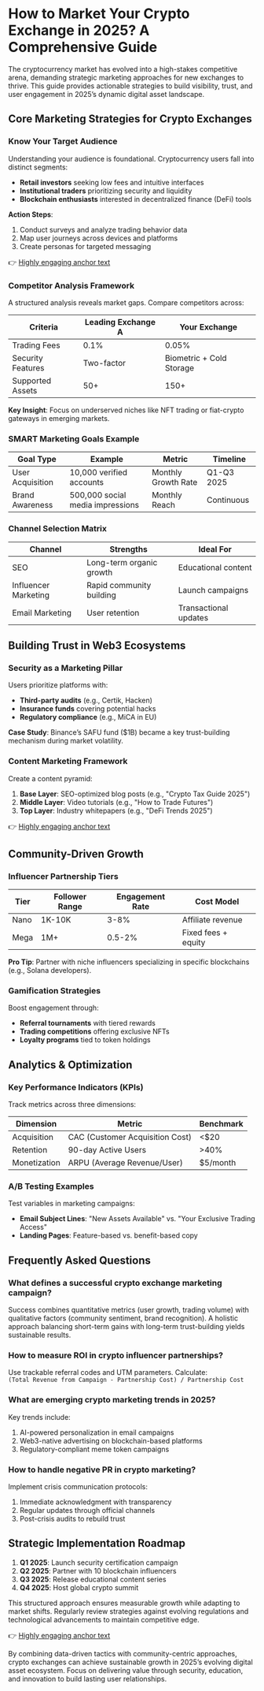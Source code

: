 # How to Market Your Crypto Exchange in 2025? A Comprehensive Guide  

The cryptocurrency market has evolved into a high-stakes competitive arena, demanding strategic marketing approaches for new exchanges to thrive. This guide provides actionable strategies to build visibility, trust, and user engagement in 2025’s dynamic digital asset landscape.  

## Core Marketing Strategies for Crypto Exchanges  

### Know Your Target Audience  

Understanding your audience is foundational. Cryptocurrency users fall into distinct segments:  
- **Retail investors** seeking low fees and intuitive interfaces  
- **Institutional traders** prioritizing security and liquidity  
- **Blockchain enthusiasts** interested in decentralized finance (DeFi) tools  

**Action Steps**:  
1. Conduct surveys and analyze trading behavior data  
2. Map user journeys across devices and platforms  
3. Create personas for targeted messaging  

👉 [Highly engaging anchor text](https://bit.ly/okx-bonus)  

### Competitor Analysis Framework  

A structured analysis reveals market gaps. Compare competitors across:  

| Criteria          | Leading Exchange A | Your Exchange |  
|-------------------|--------------------|---------------|  
| Trading Fees      | 0.1%               | 0.05%         |  
| Security Features | Two-factor         | Biometric + Cold Storage |  
| Supported Assets  | 50+                | 150+          |  

**Key Insight**: Focus on underserved niches like NFT trading or fiat-crypto gateways in emerging markets.  

### SMART Marketing Goals Example  

| Goal Type       | Example                              | Metric               | Timeline |  
|-----------------|--------------------------------------|----------------------|----------|  
| User Acquisition| 10,000 verified accounts              | Monthly Growth Rate  | Q1-Q3 2025|  
| Brand Awareness | 500,000 social media impressions      | Monthly Reach        | Continuous|  

### Channel Selection Matrix  

| Channel          | Strengths                          | Ideal For                     |  
|------------------|------------------------------------|-------------------------------|  
| SEO              | Long-term organic growth           | Educational content           |  
| Influencer Marketing | Rapid community building       | Launch campaigns              |  
| Email Marketing  | User retention                     | Transactional updates         |  

## Building Trust in Web3 Ecosystems  

### Security as a Marketing Pillar  

Users prioritize platforms with:  
- **Third-party audits** (e.g., Certik, Hacken)  
- **Insurance funds** covering potential hacks  
- **Regulatory compliance** (e.g., MiCA in EU)  

**Case Study**: Binance’s SAFU fund ($1B) became a key trust-building mechanism during market volatility.  

### Content Marketing Framework  

Create a content pyramid:  
1. **Base Layer**: SEO-optimized blog posts (e.g., "Crypto Tax Guide 2025")  
2. **Middle Layer**: Video tutorials (e.g., "How to Trade Futures")  
3. **Top Layer**: Industry whitepapers (e.g., "DeFi Trends 2025")  

👉 [Highly engaging anchor text](https://bit.ly/okx-bonus)  

## Community-Driven Growth  

### Influencer Partnership Tiers  

| Tier      | Follower Range | Engagement Rate | Cost Model          |  
|-----------|----------------|------------------|---------------------|  
| Nano      | 1K-10K         | 3-8%             | Affiliate revenue   |  
| Mega      | 1M+            | 0.5-2%           | Fixed fees + equity |  

**Pro Tip**: Partner with niche influencers specializing in specific blockchains (e.g., Solana developers).  

### Gamification Strategies  

Boost engagement through:  
- **Referral tournaments** with tiered rewards  
- **Trading competitions** offering exclusive NFTs  
- **Loyalty programs** tied to token holdings  

## Analytics & Optimization  

### Key Performance Indicators (KPIs)  

Track metrics across three dimensions:  

| Dimension        | Metric                     | Benchmark       |  
|------------------|----------------------------|-----------------|  
| Acquisition      | CAC (Customer Acquisition Cost) | <$20           |  
| Retention        | 90-day Active Users        | >40%            |  
| Monetization     | ARPU (Average Revenue/User) | $5/month        |  

### A/B Testing Examples  

Test variables in marketing campaigns:  
- **Email Subject Lines**: "New Assets Available" vs. "Your Exclusive Trading Access"  
- **Landing Pages**: Feature-based vs. benefit-based copy  

## Frequently Asked Questions  

### What defines a successful crypto exchange marketing campaign?  

Success combines quantitative metrics (user growth, trading volume) with qualitative factors (community sentiment, brand recognition). A holistic approach balancing short-term gains with long-term trust-building yields sustainable results.  

### How to measure ROI in crypto influencer partnerships?  

Use trackable referral codes and UTM parameters. Calculate:  
`(Total Revenue from Campaign - Partnership Cost) / Partnership Cost`  

### What are emerging crypto marketing trends in 2025?  

Key trends include:  
1. AI-powered personalization in email campaigns  
2. Web3-native advertising on blockchain-based platforms  
3. Regulatory-compliant meme token campaigns  

### How to handle negative PR in crypto marketing?  

Implement crisis communication protocols:  
1. Immediate acknowledgment with transparency  
2. Regular updates through official channels  
3. Post-crisis audits to rebuild trust  

## Strategic Implementation Roadmap  

1. **Q1 2025**: Launch security certification campaign  
2. **Q2 2025**: Partner with 10 blockchain influencers  
3. **Q3 2025**: Release educational content series  
4. **Q4 2025**: Host global crypto summit  

This structured approach ensures measurable growth while adapting to market shifts. Regularly review strategies against evolving regulations and technological advancements to maintain competitive edge.  

👉 [Highly engaging anchor text](https://bit.ly/okx-bonus)  

By combining data-driven tactics with community-centric approaches, crypto exchanges can achieve sustainable growth in 2025’s evolving digital asset ecosystem. Focus on delivering value through security, education, and innovation to build lasting user relationships.
